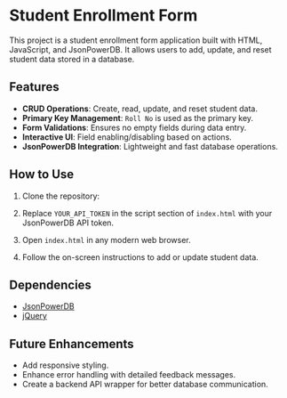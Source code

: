 # Student Enrollment Form

This project is a student enrollment form application built with HTML, JavaScript, and JsonPowerDB. It allows users to add, update, and reset student data stored in a database.

## Features

- **CRUD Operations**: Create, read, update, and reset student data.
- **Primary Key Management**: `Roll No` is used as the primary key.
- **Form Validations**: Ensures no empty fields during data entry.
- **Interactive UI**: Field enabling/disabling based on actions.
- **JsonPowerDB Integration**: Lightweight and fast database operations.

## How to Use

1. Clone the repository:
   
2. Replace `YOUR_API_TOKEN` in the script section of `index.html` with your JsonPowerDB API token.

3. Open `index.html` in any modern web browser.

4. Follow the on-screen instructions to add or update student data.

## Dependencies

- [JsonPowerDB](https://www.login2explore.com/jpdb)
- [jQuery](https://jquery.com/)

## Future Enhancements

- Add responsive styling.
- Enhance error handling with detailed feedback messages.
- Create a backend API wrapper for better database communication.

